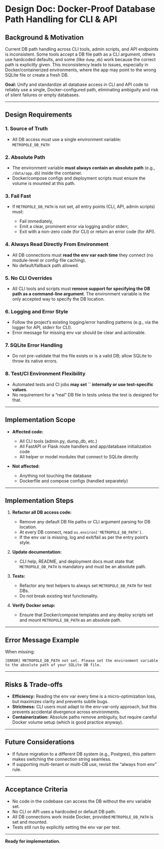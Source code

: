 # Design Doc: Docker-Proof Database Path Handling for CLI & API

## Background & Motivation

Current DB path handling across CLI tools, admin scripts, and API endpoints is inconsistent. Some tools accept a DB file path as a CLI argument, others use hardcoded defaults, and some (like `dump_db`) work because the correct path is explicitly given. This inconsistency leads to issues, especially in Docker/containerized environments, where the app may point to the wrong SQLite file or create a fresh DB.

**Goal:**
Unify and standardize all database access in CLI and API code to reliably use a single, Docker-configured path, eliminating ambiguity and risk of silent failures or empty databases.

---

## Design Requirements

### 1. Source of Truth

- All DB access must use a single environment variable:
  `METROPOLE_DB_PATH`

### 2. Absolute Path

- The environment variable **must always contain an absolute path** (e.g., `/data/app.db`) inside the container.
- Docker/compose configs and deployment scripts must ensure the volume is mounted at this path.

### 3. Fail Fast

- If `METROPOLE_DB_PATH` is not set, all entry points (CLI, API, admin scripts) must:

  - Fail immediately,
  - Emit a clear, prominent error via logging and/or stderr,
  - Exit with a non-zero code (for CLI) or return an error code (for API).

### 4. Always Read Directly From Environment

- All DB connections must **read the env var each time** they connect (no module-level or config-file caching).
- No default/fallback path allowed.

### 5. No CLI Overrides

- All CLI tools and scripts must **remove support for specifying the DB path as a command-line argument**.
  The environment variable is the only accepted way to specify the DB location.

### 6. Logging and Error Style

- Follow the project’s existing logging/error handling patterns (e.g., via the logger for API, stderr for CLI).
- Error message for missing env var should be clear and actionable.

### 7. SQLite Error Handling

- Do not pre-validate that the file exists or is a valid DB;
  allow SQLite to throw its native errors.

### 8. Test/CI Environment Flexibility

- Automated tests and CI jobs **may set **\`\`** internally or use test-specific values**.
- No requirement for a “real” DB file in tests unless the test is designed for that.

---

## Implementation Scope

- **Affected code:**

  - All CLI tools (admin.py, dump_db, etc.)
  - All FastAPI or Flask route handlers and app/database initialization code
  - All helper or model modules that connect to SQLite directly

- **Not affected:**

  - Anything not touching the database
  - Dockerfile and compose configs (handled separately)

---

## Implementation Steps

1. **Refactor all DB access code:**

   - Remove any default DB file paths or CLI argument parsing for DB location.
   - At every DB connect, read `os.environ['METROPOLE_DB_PATH']`.
   - If the env var is missing, log and exit/fail as per the entry point’s style.

2. **Update documentation:**

   - CLI help, README, and deployment docs must state that `METROPOLE_DB_PATH` is mandatory and must be an absolute path.

3. **Tests:**

   - Refactor any test helpers to always set `METROPOLE_DB_PATH` for test DBs.
   - Do not break existing test functionality.

4. **Verify Docker setup:**

   - Ensure that Docker/compose templates and any deploy scripts set and mount `METROPOLE_DB_PATH` as an absolute path.

---

## Error Message Example

When missing:

```
[ERROR] METROPOLE_DB_PATH not set. Please set the environment variable to the absolute path of your SQLite DB file.
```

---

## Risks & Trade-offs

- **Efficiency:** Reading the env var every time is a micro-optimization loss, but maximizes clarity and prevents subtle bugs.
- **Strictness:** CLI users must adapt to the env-var-only approach, but this prevents accidental divergence across environments.
- **Containerization:** Absolute paths remove ambiguity, but require careful Docker volume setup (which is good practice anyway).

---

## Future Considerations

- If future migration to a different DB system (e.g., Postgres), this pattern makes switching the connection string seamless.
- If supporting multi-tenant or multi-DB use, revisit the “always from env” rule.

---

## Acceptance Criteria

- No code in the codebase can access the DB without the env variable set.
- No CLI or API uses a hardcoded or default DB path.
- All DB connections work inside Docker, provided `METROPOLE_DB_PATH` is set and mounted.
- Tests still run by explicitly setting the env var per test.

---

**Ready for implementation.**
